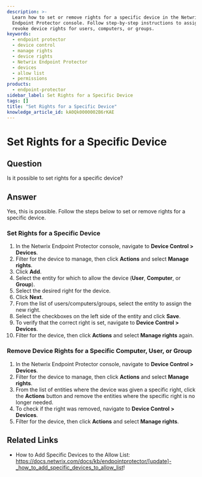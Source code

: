 ```yaml
---
description: >-
  Learn how to set or remove rights for a specific device in the Netwrix
  Endpoint Protector console. Follow step-by-step instructions to assign or
  revoke device rights for users, computers, or groups.
keywords:
  - endpoint protector
  - device control
  - manage rights
  - device rights
  - Netwrix Endpoint Protector
  - devices
  - allow list
  - permissions
products:
  - endpoint-protector
sidebar_label: Set Rights for a Specific Device
tags: []
title: "Set Rights for a Specific Device"
knowledge_article_id: kA0Qk0000002B6rKAE
---
```


# Set Rights for a Specific Device

## Question
Is it possible to set rights for a specific device?

## Answer
Yes, this is possible. Follow the steps below to set or remove rights for a specific device.

### Set Rights for a Specific Device
1. In the Netwrix Endpoint Protector console, navigate to **Device Control > Devices**.  
2. Filter for the device to manage, then click **Actions** and select **Manage rights**.  
3. Click **Add**.  
4. Select the entity for which to allow the device (**User**, **Computer**, or **Group**).  
5. Select the desired right for the device.  
6. Click **Next**.  
7. From the list of users/computers/groups, select the entity to assign the new right.  
8. Select the checkboxes on the left side of the entity and click **Save**.  
9. To verify that the correct right is set, navigate to **Device Control > Devices**.  
10. Filter for the device, then click **Actions** and select **Manage rights** again.

### Remove Device Rights for a Specific Computer, User, or Group
1. In the Netwrix Endpoint Protector console, navigate to **Device Control > Devices**.  
2. Filter for the device to manage, then click **Actions** and select **Manage rights**.  
3. From the list of entities where the device was given a specific right, click the **Actions** button and remove the entities where the specific right is no longer needed.  
4. To check if the right was removed, navigate to **Device Control > Devices**.  
5. Filter for the device, then click **Actions** and select **Manage rights**.

## Related Links
- How to Add Specific Devices to the Allow List: https://docs.netwrix.com/docs/kb/endpointprotector/[update]-_how_to_add_specific_devices_to_allow_list!
